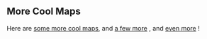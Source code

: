 ##  More Cool Maps

Here are [some more cool maps](https://tomwayson.github.io/career-day-2017/#/25), and  [a few more](http://tomwayson.github.io/career-day-2016/#/22)  <!-- .element: target="_blank" -->, and [even more](http://tomwayson.github.io/career-day-2015/#/5) <!-- .element: target="_blank" -->!
